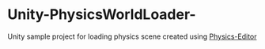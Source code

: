 # Unity-PhysicsWorldLoader-
Unity sample project for loading physics scene created using [Physics-Editor](https://github.com/amuTBKT/Physics-Editor)
